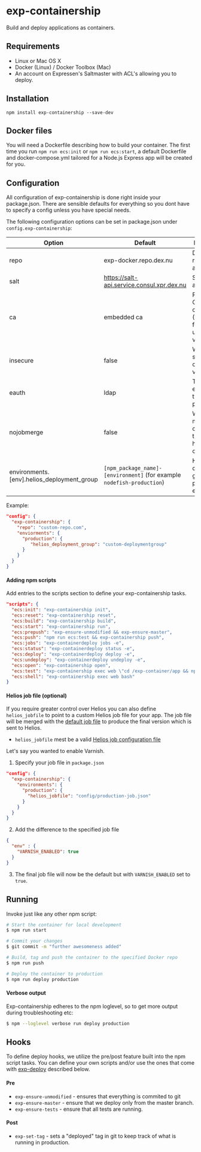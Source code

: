 # exp-containership

Build and deploy applications as containers.

## Requirements

* Linux or Mac OS X
* Docker (Linux) / Docker Toolbox (Mac)
* An account on Expressen's Saltmaster with ACL's allowing you to deploy.

## Installation

```
npm install exp-containership --save-dev
```

## Docker files
You will need a Dockerfile describing how to build your container. The first time you run `npm run ecs:init` or `npm run ecs:start`, a default Dockerfile and docker-compose.yml tailored for a Node.js Express app will be created for you.

## Configuration

All configuration of exp-containership is done right inside your package.json. There are sensible defaults for everything so
you dont have to specify a config unless you have special needs.

The following configuration options can be set in package.json under `config.exp-containership`:

| Option       | Default                                    | Description                                                  |
| ------------ | ------------------------------------------ | ------------------------------------------------------------ |
| repo         | exp-docker.repo.dex.nu                     | Docker repository address                                    |
| salt         | https://salt-api.service.consul.xpr.dex.nu | Salt API address                                             |
| ca           | embedded ca                                | Path to the CA certificate (PEM format) to use as validation |
| insecure     | false                                      | Whether to skip CA certificate validation                    |
| eauth        | ldap                                       | The Salt eauth type, typically pam or ldap                   |
| nojobmerge   | false                                      | Whether to merge or overwrite the default helios job config  |
| environments.[env].helios_deployment_group | `[npm_package_name]-[environment]` (for example `nodefish-production`) | Helios deployment group to use per environment. |

Example:

```json
"config": {
  "exp-containership": {
    "repo": "custom-repo.com",
    "enviorments": {
      "production": {
         "helios_deployment_group": "custom-deploymentgroup"
      }
    }
  }
}
```

#### Adding npm scripts

Add entries to the scripts section to define your exp-containership tasks.

```json
"scripts": {
  "ecs:init": "exp-containership init",
  "ecs:reset": "exp-containership reset",
  "ecs:build": "exp-containership build",
  "ecs:start": "exp-containership run",
  "ecs:prepush": "exp-ensure-unmodified && exp-ensure-master",
  "ecs:push": "npm run ecs:test && exp-containership push",
  "ecs:jobs": "exp-containerdeploy jobs -e",
  "ecs:status": "exp-containerdeploy status -e",
  "ecs:deploy": "exp-containerdeploy deploy -e",
  "ecs:undeploy": "exp-containerdeploy undeploy -e",
  "ecs:open": "exp-containership open",
  "ecs:test": "exp-containership exec web \"cd /exp-container/app && npm install && npm test\"",
  "ecs:shell": "exp-containership exec web bash"
}
```
#### Helios job file (optional)
If you require greater control over Helios you can also define `helios_jobfile` to point to a custom Helios job file for your app. The job file will be merged with the [default job file](scripts/helios-job.json) to produce the final version which is sent to Helios.

* `helios_jobfile` mest be a valid [Helios job configuration file](https://github.com/spotify/helios/blob/master/docs/user_manual.md#using-a-helios-job-config-file)

Let's say you wanted to enable Varnish.

1. Specify your job file in `package.json`
```json
"config": {
  "exp-containership": {
    "environments": {
      "production": {
        "helios_jobfile": "config/production-job.json"
      }
    }
  }
}
```

2. Add the difference to the specified job file
```json
{
  "env" : {
    "VARNISH_ENABLED": true
  }
}
```

3. The final job file will now be the default but with `VARNISH_ENABLED` set to `true`.


## Running

Invoke just like any other npm script:

```bash
# Start the container for local development
$ npm run start

# Commit your changes
$ git commit -m "further awesomeness added"

# Build, tag and push the container to the specified Docker repo
$ npm run push

# Deploy the container to production
$ npm run deploy production
```

#### Verbose output

Exp-containership edheres to the npm loglevel, so to get more output during troubleshooting etc:

```bash
$ npm --loglevel verbose run deploy production
```

## Hooks

To define deploy hooks, we utilize the pre/post feature built into the npm script tasks. You can define your own scripts and/or use the ones that come with [exp-deploy](https://github.com/ExpressenAB/exp-deploy) described below.

#### Pre

* ``exp-ensure-unmodified`` - ensures that everything is commited to git
* ``exp-ensure-master`` - ensure that we deploy only from the master branch.
* ``exp-ensure-tests`` - ensure that all tests are running.

#### Post

* ``exp-set-tag`` - sets a "deployed" tag in git to keep track of what is running in production.
